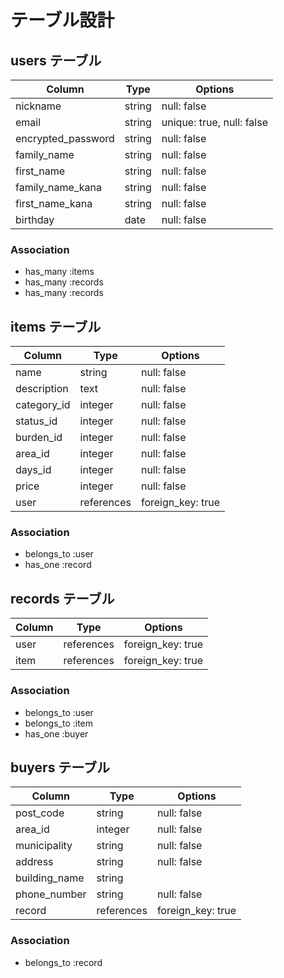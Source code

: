 # テーブル設計

## users テーブル

| Column             | Type   | Options     |
| ----------------   | ------ | ----------- |
| nickname           | string | null: false |
| email              | string | unique: true, null: false |
| encrypted_password | string | null: false |
| family_name        | string | null: false |
| first_name         | string | null: false |
| family_name_kana   | string | null: false |
| first_name_kana    | string | null: false |
| birthday           | date   | null: false |

### Association

- has_many :items
- has_many :records
- has_many :records

## items テーブル

| Column      | Type       | Options     |
| ----------- | ---------- | ----------- |
| name        | string     | null: false |
| description | text       | null: false |
| category_id | integer    | null: false |
| status_id   | integer    | null: false |
| burden_id   | integer    | null: false |
| area_id     | integer    | null: false |
| days_id     | integer    | null: false |
| price       | integer    | null: false |
| user        | references | foreign_key: true |

### Association

- belongs_to :user
- has_one :record

## records テーブル

| Column       | Type       | Options                        |
| ------------ | ---------- | ------------------------------ |
| user         | references | foreign_key: true              |
| item         | references | foreign_key: true              |

### Association

- belongs_to :user
- belongs_to :item
- has_one :buyer

## buyers テーブル

| Column        | Type       | Options                        |
| ------------  | ---------- | ------------------------------ |
| post_code     | string     | null: false                    |
| area_id       | integer    | null: false                    |
| municipality  | string     | null: false                    |
| address       | string     | null: false                    |
| building_name | string     |                                |
| phone_number  | string     | null: false                    |
| record        | references | foreign_key: true              |

### Association

- belongs_to :record